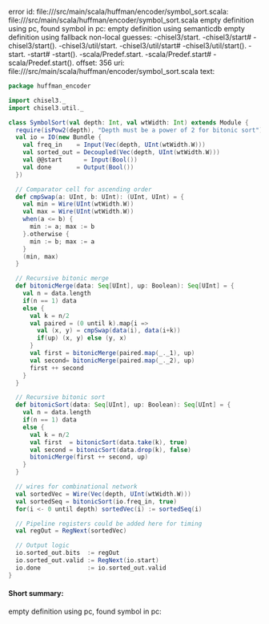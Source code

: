 error id: file://<WORKSPACE>/src/main/scala/huffman/encoder/symbol_sort.scala:
file://<WORKSPACE>/src/main/scala/huffman/encoder/symbol_sort.scala
empty definition using pc, found symbol in pc: 
empty definition using semanticdb
empty definition using fallback
non-local guesses:
	 -chisel3/start.
	 -chisel3/start#
	 -chisel3/start().
	 -chisel3/util/start.
	 -chisel3/util/start#
	 -chisel3/util/start().
	 -start.
	 -start#
	 -start().
	 -scala/Predef.start.
	 -scala/Predef.start#
	 -scala/Predef.start().
offset: 356
uri: file://<WORKSPACE>/src/main/scala/huffman/encoder/symbol_sort.scala
text:
```scala
package huffman_encoder

import chisel3._
import chisel3.util._

class SymbolSort(val depth: Int, val wtWidth: Int) extends Module {
  require(isPow2(depth), "Depth must be a power of 2 for bitonic sort")
  val io = IO(new Bundle {
    val freq_in    = Input(Vec(depth, UInt(wtWidth.W)))
    val sorted_out = Decoupled(Vec(depth, UInt(wtWidth.W)))
    val @@start      = Input(Bool())
    val done       = Output(Bool())
  })

  // Comparator cell for ascending order
  def cmpSwap(a: UInt, b: UInt): (UInt, UInt) = {
    val min = Wire(UInt(wtWidth.W))
    val max = Wire(UInt(wtWidth.W))
    when(a <= b) {
      min := a; max := b
    }.otherwise {
      min := b; max := a
    }
    (min, max)
  }

  // Recursive bitonic merge
  def bitonicMerge(data: Seq[UInt], up: Boolean): Seq[UInt] = {
    val n = data.length
    if(n == 1) data
    else {
      val k = n/2
      val paired = (0 until k).map{i =>
        val (x, y) = cmpSwap(data(i), data(i+k))
        if(up) (x, y) else (y, x)
      }
      val first = bitonicMerge(paired.map(_._1), up)
      val second= bitonicMerge(paired.map(_._2), up)
      first ++ second
    }
  }

  // Recursive bitonic sort
  def bitonicSort(data: Seq[UInt], up: Boolean): Seq[UInt] = {
    val n = data.length
    if(n == 1) data
    else {
      val k = n/2
      val first  = bitonicSort(data.take(k), true)
      val second = bitonicSort(data.drop(k), false)
      bitonicMerge(first ++ second, up)
    }
  }

  // wires for combinational network
  val sortedVec = Wire(Vec(depth, UInt(wtWidth.W)))
  val sortedSeq = bitonicSort(io.freq_in, true)
  for(i <- 0 until depth) sortedVec(i) := sortedSeq(i)

  // Pipeline registers could be added here for timing
  val regOut = RegNext(sortedVec)

  // Output logic
  io.sorted_out.bits  := regOut
  io.sorted_out.valid := RegNext(io.start)
  io.done             := io.sorted_out.valid
}
```


#### Short summary: 

empty definition using pc, found symbol in pc: 